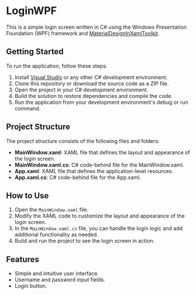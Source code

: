 # LoginWPF

This is a simple login screen written in C# using the Windows Presentation Foundation (WPF) framework and [MaterialDesignInXamlToolkit](https://github.com/MaterialDesignInXAML/MaterialDesignInXamlToolkit).

## Getting Started

To run the application, follow these steps:

1. Install [Visual Studio](https://visualstudio.microsoft.com/) or any other C# development environment.
2. Clone this repository or download the source code as a ZIP file.
3. Open the project in your C# development environment.
4. Build the solution to restore dependencies and compile the code.
5. Run the application from your development environment's debug or run command.


## Project Structure

The project structure consists of the following files and folders:

- **MainWindow.xaml**: XAML file that defines the layout and appearance of the login screen.
- **MainWindow.xaml.cs**: C# code-behind file for the MainWindow.xaml.
- **App.xaml**: XAML file that defines the application-level resources.
- **App.xaml.cs**: C# code-behind file for the App.xaml.

## How to Use

1. Open the `MainWindow.xaml` file.
2. Modify the XAML code to customize the layout and appearance of the login screen.
3. In the `MainWindow.xaml.cs` file, you can handle the login logic and add additional functionality as needed.
4. Build and run the project to see the login screen in action.

## Features

- Simple and intuitive user interface.
- Username and password input fields.
- Login button.
